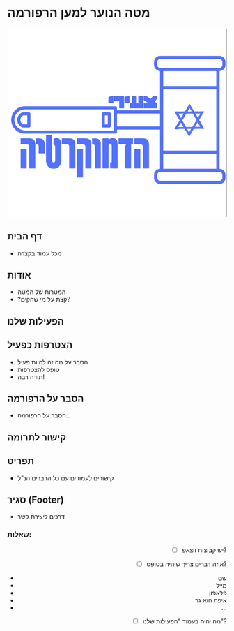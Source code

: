 # מטה הנוער למען הרפורמה

![logo](לוגו.jpg)

## דף הבית

- מכל עמוד בקצרה

## אודות

- המטרות של המטה
- ?קצת על מי שהקים?

## הפעילות שלנו

## הצטרפות כפעיל

- הסבר על מה זה להיות פעיל
- טופס להצטרפות
- תודה רבה!

## הסבר על הרפורמה

- הסבר על הרפורמה...

## קישור לתרומה

## תפריט

- קישורים לעמודים עם כל הדברים הנ"ל

## סגיר (Footer)

- דרכים ליצירת קשר

### שאלות:
<div style='text-align: right;'>

- [ ] יש קבוצות ווצאפ?

- [ ] איזה דברים צריך שיהיה בטופס?

- שם
- מייל
- פלאפון
- איפה הוא גר
- ...

- [ ] מה יהיה בעמוד "הפעילות שלנו"?
</div>
